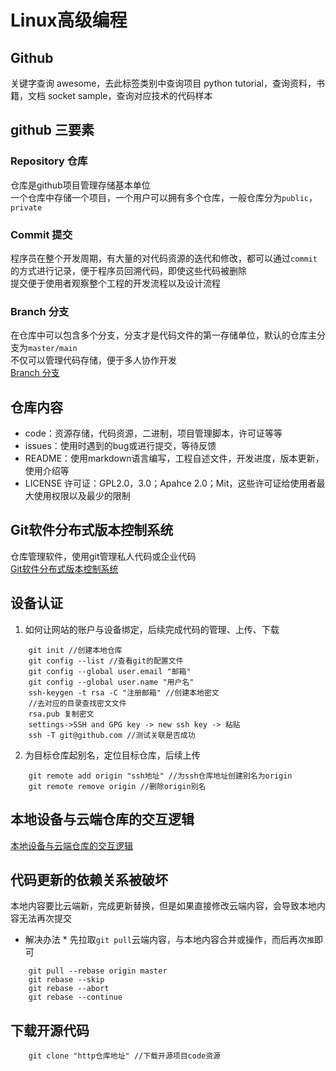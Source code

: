 # Linux高级编程 

## Github 
   关键字查询 awesome，去此标签类别中查询项目
   	      python tutorial，查询资料，书籍，文档
	      socket sample，查询对应技术的代码样本

## github 三要素 

###  Repository 仓库 
仓库是github项目管理存储基本单位<br>
一个仓库中存储一个项目，一个用户可以拥有多个仓库，一般仓库分为`public`，`private`

###  Commit 提交 
程序员在整个开发周期，有大量的对代码资源的迭代和修改，都可以通过`commit`的方式进行记录，便于程序员回溯代码，即使这些代码被删除<br>
提交便于使用者观察整个工程的开发流程以及设计流程

###  Branch 分支 
在仓库中可以包含多个分支，分支才是代码文件的第一存储单位，默认的仓库主分支为`master/main`<br>
不仅可以管理代码存储，便于多人协作开发<br>
[Branch 分支](https://picture.gptkong.com/20240611/1138be45eec8764ea2b32631cc5f0a9b6e.jpg "查看图片")

## 仓库内容
* code：资源存储，代码资源，二进制，项目管理脚本，许可证等等<br>
* issues：使用时遇到的bug或进行提交，等待反馈
* README：使用markdown语言编写，工程自述文件，开发进度，版本更新，使用介绍等
* LICENSE 许可证：GPL2.0，3.0；Apahce 2.0；Mit，这些许可证给使用者最大使用权限以及最少的限制

## Git软件分布式版本控制系统
仓库管理软件，使用git管理私人代码或企业代码<br>
[Git软件分布式版本控制系统](https://picture.gptkong.com/20240611/1137aea7112581408c977d4dc7ea3472b5.jpg "查看图片")

## 设备认证
1. 如何让网站的账户与设备绑定，后续完成代码的管理、上传、下载
```
	git init //创建本地仓库
	git config --list //查看git的配置文件
	git config --global user.email "邮箱"
	git config --global user.name "用户名"
	ssh-keygen -t rsa -C "注册邮箱" //创建本地密文
	//去对应的目录查找密文文件
	rsa.pub 复制密文
	settings->SSH and GPG key -> new ssh key -> 粘贴
	ssh -T git@github.com //测试关联是否成功

```
2. 为目标仓库起别名，定位目标仓库，后续上传
```
	git remote add origin "ssh地址" //为ssh仓库地址创建别名为origin
	git remote remove origin //删除origin别名

```

## 本地设备与云端仓库的交互逻辑
[本地设备与云端仓库的交互逻辑](https://picture.gptkong.com/20240611/1132491e6cbd5d4aa18b8b76aa73b874b6.jpg "查看图片")

## 代码更新的依赖关系被破坏
本地内容要比云端新，完成更新替换，但是如果直接修改云端内容，会导致本地内容无法再次提交
* 解决办法 *
先拉取`git pull`云端内容，与本地内容合并或操作，而后再次`推`即可
```
	git pull --rebase origin master
	git rebase --skip
	git rebase --abort
	git rebase --continue
```

## 下载开源代码
```
	git clone "http仓库地址" //下载开源项目code资源
```
